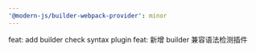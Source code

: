 ```yaml
---
'@modern-js/builder-webpack-provider': minor
---
```


feat: add builder check syntax plugin
feat: 新增 builder 兼容语法检测插件
